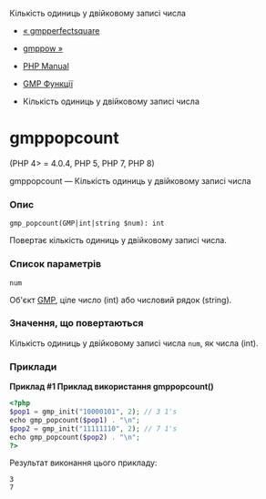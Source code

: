 Кількість одиниць у двійковому записі числа

-   [« gmpperfectsquare](function.gmp-perfect-square.html)
    
-   [gmppow »](function.gmp-pow.html)
    
-   [PHP Manual](index.html)
    
-   [GMP Функції](ref.gmp.html)
    
-   Кількість одиниць у двійковому записі числа
    

# gmppopcount

(PHP 4> = 4.0.4, PHP 5, PHP 7, PHP 8)

gmppopcount — Кількість одиниць у двійковому записі числа

### Опис

```methodsynopsis
gmp_popcount(GMP|int|string $num): int
```

Повертає кількість одиниць у двійковому записі числа.

### Список параметрів

`num`

Об'єкт [GMP](class.gmp.html), ціле число (int) або числовий рядок (string).

### Значення, що повертаються

Кількість одиниць у двійковому записі числа `num`, як числа (int).

### Приклади

**Приклад #1 Приклад використання **gmppopcount()****

```php
<?php
$pop1 = gmp_init("10000101", 2); // 3 1's
echo gmp_popcount($pop1) . "\n";
$pop2 = gmp_init("11111110", 2); // 7 1's
echo gmp_popcount($pop2) . "\n";
?>
```

Результат виконання цього прикладу:

```
3
7
```